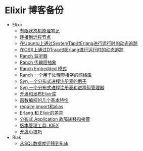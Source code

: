 # Elixir 博客备份

- Elixir 
    + [有限状态机原理笔记](docs/elixir/fsm.md)
    + [连接到远程节点](docs/elixir/connect-to-remote-node.md)
    + [在Ubuntu上通过SystemTap对Erlang进行运行时的动态追踪](docs/elixir/ubuntu-systemtap.md)
    + [在OSX上通过DTrace对Erlang进行运行时的动态追踪](docs/elixir/osx-dtrace.md)
    + [Ranch 监听器](docs/elixir/ranch-listener.md)
    + [Ranch 传输层抽象](docs/elixir/ranch-transport.md)
    + [Ranch Embedded 模式](docs/elixir/ranch-embedded.md)
    + [Ranch 一个用于处理套接字的网络库](docs/elixir/ranch.md)
    + [Syn,一个分布式进程注册表的例子](docs/elixir/syn-example.md)
    + [Syn,一个分布式进程注册表和进程组管理器](docs/elixir/continuous-deployment-with-edeliver.md)
    + [开发和发布Elixir库](docs/elixir/develop-and-publish-elixir-library.md)
    + [函数编程的几个基本特性](docs/elixir_function_basic_feature.md)
    + [require,import和alias](docs/elixir/require-import-alias.md)
    + [Erlang 和 Elixir的差异](docs/elixir/different-between-erlang-and-elixir.md)
    + [分布式 Application 故障转移和接管](docs/elixir/distributed-application.md)
    + [版本管理工具: KIEX](docs/elixir/kiex.md)
    + [开发小技巧](docs/elixir/tips.md)
- Riak
    + [从SQL数据库迁移到Riak](docs/riak/sql-migrate-to-riak.md)